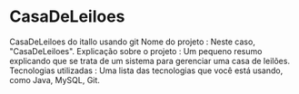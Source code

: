# CasaDeLeiloes
CasaDeLeiloes do itallo usando git
Nome do projeto : Neste caso, "CasaDeLeiloes".
Explicação sobre o projeto : Um pequeno resumo explicando que se trata de um sistema para gerenciar uma casa de leilões.
Tecnologias utilizadas : Uma lista das tecnologias que você está usando, como Java, MySQL, Git.
